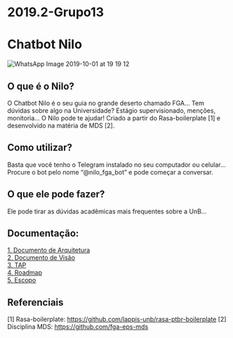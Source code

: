 # 2019.2-Grupo13

# Chatbot Nilo

![WhatsApp Image 2019-10-01 at 19 19 12](https://user-images.githubusercontent.com/48720096/66059145-ec1c6780-e511-11e9-9a1d-502d7a1e99a1.jpeg)

## O que é o Nilo?

O Chatbot Nilo é o seu guia no grande deserto chamado FGA…
Tem dúvidas sobre algo na Universidade? Estágio supervisionado, menções, monitoria… O Nilo pode te ajudar!
Criado a partir do Rasa-boilerplate [1] e desenvolvido na matéria de MDS [2].

## Como utilizar?

Basta que você tenho o Telegram instalado no seu computador ou celular…
Procure o bot pelo nome “@nilo_fga_bot” e pode começar a conversar.

## O que ele pode fazer?

Ele pode tirar as dúvidas acadêmicas mais frequentes sobre a UnB…

## Documentação:
 [1. Documento de Arquitetura](https://github.com/fga-eps-mds/2019.2-Chatbot-Nilo/blob/develop/docs/DocumentoDeArquitetura.md) <br>
[2. Documento de Visão](https://github.com/fga-eps-mds/2019.2-Chatbot-Nilo/blob/develop/docs/DocumentoDeVisao.md) <br>
[3. TAP](https://github.com/fga-eps-mds/2019.2-Chatbot-Nilo/blob/develop/docs/TAP.md) <br>
[4. Roadmap](https://github.com/fga-eps-mds/2019.2-Chatbot-Nilo/blob/develop/docs/Roadmap.md) <br>
[5. Escopo](https://github.com/fga-eps-mds/2019.2-Chatbot-Nilo/blob/develop/docs/Escopo.md) <br>

## Referenciais
[1] Rasa-boilerplate: <https://github.com/lappis-unb/rasa-ptbr-boilerplate>
[2] Disciplina MDS: <https://github.com/fga-eps-mds>
